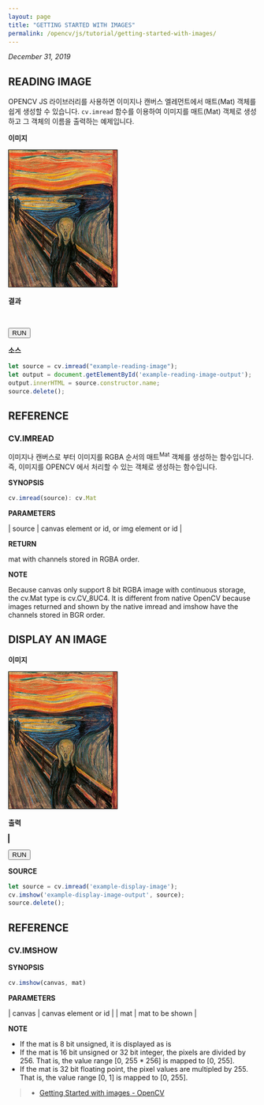 ```yaml
---
layout: page
title: "GETTING STARTED WITH IMAGES"
permalink: /opencv/js/tutorial/getting-started-with-images/
---
```


_December 31, 2019_

## READING IMAGE

OPENCV JS 라이브러리를 사용하면 이미지나 캔버스 엘레먼트에서 매트(Mat) 객체를 쉽게 생성할 수 있습니다. `cv.imread` 함수를 이용하여 이미지를 매트(Mat) 객체로 생성하고 그 객체의 이름을 출력하는 예제입니다.

<script>
function getReadingImageOutput() {
  let source = cv.imread("example-reading-image");
  let output = document.getElementById('example-reading-image-output');
  output.innerHTML = source.constructor.name;
  source.delete();
}
</script>

__이미지__

<img id="example-reading-image" src="/assets/images/opencv/js/tutorial/getting-started-with-images/img_the_scream.jpg" style="border: 1px solid #000000; margin: 0px; padding: 0px;">

__결과__

<div id="example-reading-image-output">&nbsp;</div>

<button onclick="dispatch(getReadingImageOutput)">RUN</button>

__소스__

```js
let source = cv.imread("example-reading-image");
let output = document.getElementById('example-reading-image-output');
output.innerHTML = source.constructor.name;
source.delete();
```

## REFERENCE

### CV.IMREAD

이미지나 캔버스로 부터 이미지를 RGBA 순서의 매트<sup>Mat</sup> 객체를 생성하는 함수입니다. 즉, 이미지를 OPENCV 에서 처리할 수 있는 객체로 생성하는 함수입니다.

__SYNOPSIS__

```js
cv.imread(source): cv.Mat
```

__PARAMETERS__

| source | canvas element or id, or img element or id |

__RETURN__

mat with channels stored in RGBA order.

__NOTE__

Because canvas only support 8 bit RGBA image with continuous storage, the cv.Mat type is cv.CV_8UC4. It is different from native OpenCV because images returned and shown by the native imread and imshow have the channels stored in BGR order.

## DISPLAY AN IMAGE

__이미지__

<img id="example-display-image" src="/assets/images/opencv/js/tutorial/getting-started-with-images/img_the_scream.jpg" style="border: 1px solid #000000; margin: 0px; padding: 0px;">

__출력__

<canvas id="example-display-image-output" width="220" height="277" style="border: 1px solid #000000; margin: 0px; padding: 0px;"></canvas>

<script>
  function displayImageUsingOpenCV()
  {
    let source = cv.imread('example-display-image');
    cv.imshow('example-display-image-output', source);
    source.delete();
  }
</script>

<button onclick="displayImageUsingOpenCV()">RUN</button>

__SOURCE__

```js
let source = cv.imread('example-display-image');
cv.imshow('example-display-image-output', source);
source.delete();
```

## REFERENCE

### CV.IMSHOW

__SYNOPSIS__

```js
cv.imshow(canvas, mat)
```

__PARAMETERS__

| canvas | canvas element or id |
| mat    | mat to be shown      |

__NOTE__

- If the mat is 8 bit unsigned, it is displayed as is
- If the mat is 16 bit unsigned or 32 bit integer, the pixels are divided by 256. That is, the value range [0, 255 * 256] is mapped to [0, 255].
- If the mat is 32 bit floating point, the pixel values are multipled by 255. That is, the value range [0, 1] is mapped to [0, 255].

> - [Getting Started with images - OpenCV](https://docs.opencv.org/4.2.0/df/d24/tutorial_js_image_display.html)
